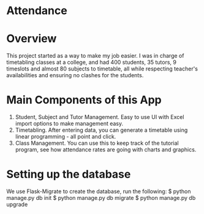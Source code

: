 # Attendance

# Overview
This project started as a way to make my job easier. I was in charge of timetabling classes at a college, and had 400 students, 35 tutors, 9 timeslots and almost 80 subjects to timetable, all while respecting teacher's availabilities and ensuring no clashes for the students.

# Main Components of this App
1. Student, Subject and Tutor Management. Easy to use UI with Excel import options to make management easy.
2. Timetabling. After entering data, you can generate a timetable using linear programming - all point and click.
3. Class Management. You can use this to keep track of the tutorial program, see how attendance rates are going with charts and graphics.


# Setting up the database

We use Flask-Migrate to create the database, run the following:
$ python manage.py db init
$ python manage.py db migrate
$ python manage.py db upgrade
